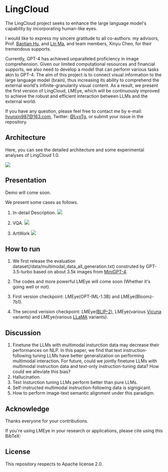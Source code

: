 # LingCloud

The LingCloud project seeks to enhance the large language model's capability by incorporating human-like eyes. 

I would like to express my sincere gratitude to all co-authors: my advisors, Prof. [Baotian Hu](http://faculty.hitsz.edu.cn/hubaotian), and [Lin Ma](https://forestlinma.com/), and team members, Xinyu Chen, for their tremendous supports.

Currently, GPT-4 has achieved unparalleled proficiency in image comprehension. Given our limited computational resources and financial supports, we also need to develop a model that can perform various tasks akin to GPT-4. The aim of this project is to connect visual information to the large language model (brain), thus increasing its ability to comprehend the external world's infinite-granularity visual content. As a result, we present the first version of LingCloud, LMEye, which will be continuously improved to achieve the robust and efficient interaction between LLMs and the external world.

If you have any question, please feel free to contact me by e-mail: liyunxin987@163.com, Twitter: [@LyxTg](https://twitter.com/LyxTg), or submit your issue in the repository.

## Architecture

Here, you can see the detailed architecture and some experimental analyses of LingCloud 1.0.

![](https://github.com/YunxinLi/LingCloud/blob/main/images/model.png)


## Presentation

Demo will come soon.

We present some cases as follows.

1. In-detail Description.
![](https://github.com/YunxinLi/LingCloud/blob/main/images/caption.png)

2. VQA.
![](https://github.com/YunxinLi/LingCloud/blob/main/images/QA.png)

3. ArtWork
![](https://github.com/YunxinLi/LingCloud/blob/main/images/case_2.png)

## How to run

1. We first release the evaluation dataset(/data/multimodal_data_all_generation.txt) construted by GPT-3.5-turbo based on about 3.5k images from [MiniGPT-4](https://github.com/Vision-CAIR/MiniGPT-4).

2. The codes and more powerful LMEye will come soon (Whether it's going well or not).

3. First version checkpoint: LMEye(OPT-IML-1.3B) and LMEye(Bloomz-7b1).

4. The second verision checkpoint: LMEye([BLIP-2](https://huggingface.co/docs/transformers/model_doc/blip-2)), LMEye(various [Vicuna](https://huggingface.co/lmsys/vicuna-13b-delta-v0) variants) and LMEye(various [LLaMA](https://huggingface.co/docs/transformers/main/model_doc/llama) variants).


## Discussion

1. Finetune the LLMs with multimodal insturction data may decrease their performances on NLP. In this paper, we find that text instruction-following tuning LLMs have better generalization on performing multimodal interaction.
For future, could we jointly finetune LLMs with multimodal instruction data and text-only instruction-tuning data? How could we alleviate this bias?<br>
2. Hallucination. 
3. Text Insturction tuning LLMs perform better than pure LLMs.
4. Self-instructed multimodal instruction-following data is signigicant.
5. How to perform image-text semantic alignment under this paradigm.

## Acknowledge
Thanks everyone for your contributions.

If you're using LMEye in your research or applications, please cite using this BibTeX:

## License
This repository respects to Apache license 2.0.




